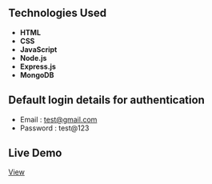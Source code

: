 ## Technologies Used
- **HTML**
- **CSS**
- **JavaScript**
- **Node.js** 
- **Express.js**
- **MongoDB**

## Default login details for authentication
- Email : test@gmail.com
- Password : test@123

## Live Demo
<a href="https://aquawave.onrender.com/" target="_blank">View</a>

